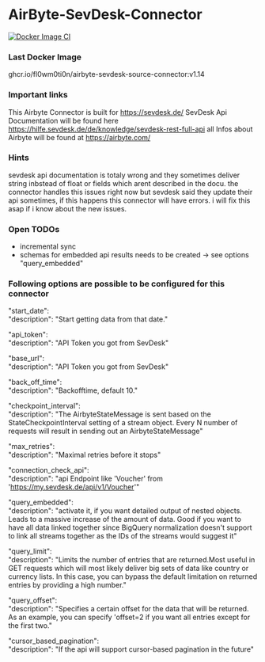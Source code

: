 # AirByte-SevDesk-Connector

[![Docker Image CI](https://github.com/fl0wm0ti0n/AirByte-SevDesk-Connector/actions/workflows/docker-image-sevdesk.yml/badge.svg)](https://github.com/fl0wm0ti0n/AirByte-SevDesk-Connector/actions/workflows/docker-image-sevdesk.yml)

### Last Docker Image 
ghcr.io/fl0wm0ti0n/airbyte-sevdesk-source-connector:v1.14

### Important links
This Airbyte Connector is built for https://sevdesk.de/
SevDesk Api Documentation will be found here https://hilfe.sevdesk.de/de/knowledge/sevdesk-rest-full-api
all Infos about Airbyte will be found at https://airbyte.com/

### Hints
sevdesk api documentation is totaly wrong and they sometimes deliver string inbstead of float or fields which arent described in the docu. 
the connector handles this issues right now but sevdesk said they update their api sometimes, if this happens this connector will have errors. i will fix this asap if i know about the new issues.

### Open TODOs
*  incremental sync
*  schemas for embedded api results needs to be created -> see options "query_embedded"

### Following options are possible to be configured for this connector
"start_date":\
"description": "Start getting data from that date."

"api_token":\
"description": "API Token you got from SevDesk"

"base_url":\
"description": "API Token you got from SevDesk"

"back_off_time":\
"description": "Backofftime, default 10."

"checkpoint_interval":\
"description": "The AirbyteStateMessage is sent based on the StateCheckpointInterval setting of a stream object. Every N number of requests will result in sending out an AirbyteStateMessage"

"max_retries":\
"description": "Maximal retries before it stops"

"connection_check_api":\
"description": "api Endpoint like 'Voucher' from 'https://my.sevdesk.de/api/v1/Voucher'"

"query_embedded":\
"description": "activate it, if you want detailed output of nested objects. Leads to a massive increase of the amount of data. Good if you want to have all data linked together since BigQuery normalization doesn't support to link all streams together as the IDs of the streams would suggest it"

"query_limit":\
"description": "Limits the number of entries that are returned.Most useful in GET requests which will most likely deliver big sets of data like country or currency lists. In this case, you can bypass the default limitation on returned entries by providing a high number."

"query_offset":\
"description": "Specifies a certain offset for the data that will be returned. As an example, you can specify 'offset=2 if you want all entries except for the first two."
        
"cursor_based_pagination":\
"description": "If the api will support cursor-based pagination in the future"
